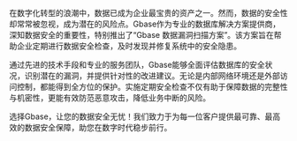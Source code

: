 在数字化转型的浪潮中，数据已成为企业最宝贵的资产之一。然而，数据的安全性却常常被忽视，成为潜在的风险点。Gbase作为专业的数据库解决方案提供商，深知数据安全的重要性，特别推出了“Gbase 数据漏洞扫描方案”。该方案旨在帮助企业定期进行数据安全检查，及时发现并修复系统中的安全隐患。

通过先进的技术手段和专业的服务团队，Gbase能够全面评估数据库的安全状况，识别潜在的漏洞，并提供针对性的改进建议。无论是内部网络环境还是外部访问控制，都能得到全方位的保护。实施定期安全检查不仅有助于保障数据的完整性与机密性，更能有效防范恶意攻击，降低业务中断的风险。

选择Gbase，让您的数据安全无忧！我们致力于为每一位客户提供最可靠、最高效的数据安全保障，助您在数字时代稳步前行。